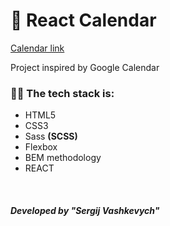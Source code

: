 <h1>📅 React Calendar</h1>

<a href="https://iridescent-crumble-4ba215.netlify.app/">Calendar link</a>
<br />

<p>Project inspired by Google Calendar</p>

<h3>👨‍💻 The tech stack is:</h3>
<ul>
  <li>HTML5</li>
  <li>CSS3</li>
  <li>Sass <b>(SCSS)</b></li>
  <li>Flexbox</li>
  <li>BEM methodology</li>
  <li>REACT</li>
</ul>
<br />
<h5> Developed by "Sergij Vashkevych"</h5>
